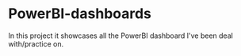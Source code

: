 # PowerBI-dashboards

In this project it showcases all the PowerBI dashboard I've been deal with/practice on. 
